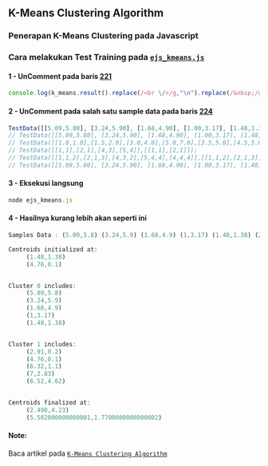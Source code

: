## K-Means Clustering Algorithm

### Penerapan K-Means Clustering pada Javascript


### Cara melakukan Test Training pada [`ejs_kmeans.js`](https://github.com/ekojs/matikan/blob/master/ejs_kmeans.js)

#### 1 - UnComment pada baris [221](https://github.com/ekojs/ejs_k-means/blob/master/ejs_kmeans.js#L221)
```javascript
console.log(k_means.result().replace(/<br \/>/g,"\n").replace(/&nbsp;/g,' ').replace(/<\/?strong>/g,''));
```

#### 2 - UnComment pada salah satu sample data pada baris [224](https://github.com/ekojs/ejs_k-means/blob/master/ejs_kmeans.js#L224)
```javascript
TestData([[5.09,5.80], [3.24,5.90], [1.68,4.90], [1.00,3.17], [1.48,1.38], [2.91,0.20], [4.76,0.10], [6.32,1.10], [7.00,2.83], [6.52,4.62]],[[1.48,1.38],[4.76,0.10]]);
// TestData([[5.09,5.80], [3.24,5.90], [1.68,4.90], [1.00,3.17], [1.48,1.38], [2.91,0.20], [4.76,0.10], [6.32,1.10], [7.00,2.83], [6.52,4.62]],[[5.09,5.80], [3.24,5.90]]);
// TestData([[1.0,1.0],[1.5,2.0],[3.0,4.0],[5.0,7.0],[3.5,5.0],[4.5,5.0],[3.5,4.5]],[[1,1],[5,7]]);
// TestData([[1,1],[2,1],[4,3],[5,4]],[[1,1],[2,1]]);
// TestData([[1,1,2],[2,1,3],[4,3,2],[5,4,4],[4,4,4]],[[1,1,2],[2,1,3]]);
// TestData([[5.09,5.80], [3.24,5.90], [1.68,4.90], [1.00,3.17], [1.48,1.38], [2.91,0.20], [4.76,0.10], [6.32,1.10], [7.00,2.83], [6.52,4.62]],[[5.09,5.80], [3.24,5.90], [1.68,4.90]]);
```

#### 3 - Eksekusi langsung
```javascript
node ejs_kmeans.js
```

#### 4 - Hasilnya kurang lebih akan seperti ini
```javascript
Samples Data : (5.09,5.8) (3.24,5.9) (1.68,4.9) (1,3.17) (1.48,1.38) (2.91,0.2) (4.76,0.1) (6.32,1.1) (7,2.83) (6.52,4.62)

Centroids initialized at:
     (1.48,1.38)
     (4.76,0.1)


Cluster 0 includes:
     (5.09,5.8)
     (3.24,5.9)
     (1.68,4.9)
     (1,3.17)
     (1.48,1.38)


Cluster 1 includes:
     (2.91,0.2)
     (4.76,0.1)
     (6.32,1.1)
     (7,2.83)
     (6.52,4.62)


Centroids finalized at:
     (2.498,4.23)
     (5.502000000000001,1.7700000000000002)
```


#### Note:
Baca artikel pada [`K-Means Clustering Algorithm`](http://ekojunaidisalam.com/2017/02/09/k-means-clustering-algorithm/)
